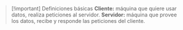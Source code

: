 >[!important] Definiciones básicas
>**Cliente:** máquina que quiere usar datos, realiza peticiones al servidor.
>**Servidor:** máquina que provee los datos, recibe y responde las peticiones del cliente.

